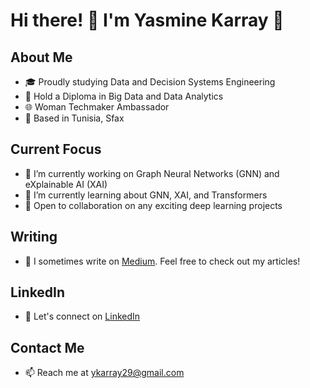 # Hi there! 👋 I'm Yasmine Karray 🌼

## About Me

- 🎓 Proudly studying Data and Decision Systems Engineering
- 📜 Hold a Diploma in Big Data and Data Analytics
- 🌐 Woman Techmaker Ambassador
- 📍 Based in Tunisia, Sfax
## Current Focus

- 🔭 I’m currently working on Graph Neural Networks (GNN) and eXplainable AI (XAI)
- 🌱 I’m currently learning about GNN, XAI, and Transformers
- 👯 Open to collaboration on any exciting deep learning projects

## Writing

- 📝 I sometimes write on  [Medium](https://medium.com/@ykarray29). Feel free to check out my articles!

## LinkedIn

- 💼 Let's connect on [LinkedIn](https://shorturl.at/doQUW)

## Contact Me

- 📫 Reach me at  [ykarray29@gmail.com](mailto:ykarray29@gmail.com)
